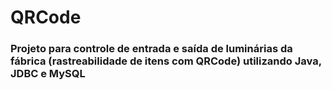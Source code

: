 # QRCode

### Projeto para controle de entrada e saída de luminárias da fábrica (rastreabilidade de itens com QRCode) utilizando Java, JDBC e MySQL

